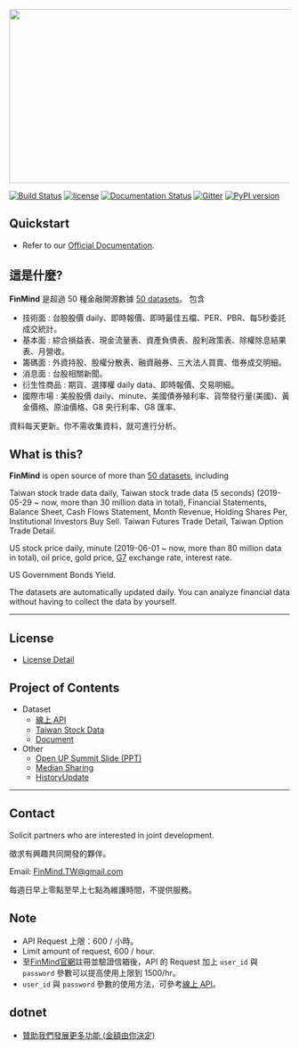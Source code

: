 

<img src="https://raw.githubusercontent.com/FinMind/FinMind/master/logo.png" width="820" height="312">

[![Build Status](https://travis-ci.org/FinMind/FinMind.svg?branch=master)](https://travis-ci.org/FinMind/FinMind)
[![license](https://img.shields.io/github/license/FinMind/FinMind)](https://github.com/linsamtw/FinMind/blob/master/LICENSE)
[![Documentation Status](https://readthedocs.org/projects/finminddoc/badge/?version=latest)](https://finmind.github.io/)
[![Gitter](https://badges.gitter.im/FinMindTW/community.svg)](https://gitter.im/FinMindTW/community?utm_source=badge&utm_medium=badge&utm_campaign=pr-badge)
[![PyPI version](https://badge.fury.io/py/FinMind.svg)](https://badge.fury.io/py/FinMind)
<!--[![Coverage Status](https://coveralls.io/repos/github/linsamtw/FinMind/badge.svg?branch=master)](https://coveralls.io/github/linsamtw/FinMind?branch=master)-->


## Quickstart
+ Refer to our [Official Documentation](https://finmind.github.io/quickstart/).

## 這是什麼?
**FinMind** 是超過 50 種金融開源數據 [50 datasets](https://finmind.github.io/)。
包含

* 技術面 : 台股股價 daily、即時報價、即時最佳五檔、PER、PBR、每5秒委託成交統計。
* 基本面 : 綜合損益表、現金流量表、資產負債表、股利政策表、除權除息結果表、月營收。
* 籌碼面 : 外資持股、股權分散表、融資融券、三大法人買賣、借券成交明細。
* 消息面 : 台股相關新聞。
* 衍生性商品 : 期貨、選擇權 daily data、即時報價、交易明細。
* 國際市場 : 美股股價 daily、minute、美國債券殖利率、貨幣發行量(美國)、黃金價格、原油價格、G8 央行利率、G8 匯率、

資料每天更新。你不需收集資料，就可進行分析。

## What is this?
**FinMind** is open source of more than [50 datasets](https://finmind.github.io/), including

Taiwan stock trade data daily, Taiwan stock trade data (5 seconds) (2019-05-29 ~ now, more than 30 million data in total), Financial Statements, Balance Sheet, Cash Flows Statement, Month Revenue, Holding Shares Per, Institutional Investors Buy Sell. Taiwan Futures Trade Detail, Taiwan Option Trade Detail.

US stock price daily, minute (2019-06-01 ~ now, more than 80 million data in total), oil price, gold price, [G7](https://zh.wikipedia.org/zh-tw/%E5%85%AB%E5%A4%A7%E5%B7%A5%E6%A5%AD%E5%9C%8B%E7%B5%84%E7%B9%94) exchange rate, interest rate.

US Government Bonds Yield.

The datasets are automatically updated daily.
You can analyze financial data without having to collect the data by yourself.

--------------

## License
- [License Detail](https://github.com/linsamtw/FinMind/blob/master/LICENSE)

## Project of Contents
- Dataset
	- [線上 API](http://api.finmindtrade.com/docs)
	- [Taiwan Stock Data](https://finmind.github.io/tutor/TaiwanMarket/DataList/)
	- [Document](https://finmind.github.io/)
	<!--- [Crawler (爬蟲)](https://github.com/FinMind/FinMind/tree/master#Crawler-爬蟲)-->
- Other
	- [Open UP Summit Slide (PPT)](https://www.slideshare.net/ssusera12be6/finmind-project-demo-199815617)
	- [Median Sharing](https://medium.com/@yanweiliu/finmind-%E4%BD%BF%E7%94%A8python%E6%9F%A5%E5%85%A8%E7%90%83%E8%82%A1%E5%83%B9-%E5%82%B5%E5%88%B8-%E5%8E%9F%E6%B2%B9%E5%83%B9%E6%A0%BC-f39d13ad6a68)
	- [HistoryUpdate](https://github.com/linsamtw/FinMind/blob/master/HistoryUpdate.md)

-------------------------------------------

## Contact
Solicit partners who are interested in joint development.

徵求有興趣共同開發的夥伴。

Email: FinMind.TW@gmail.com

每週日早上零點至早上七點為維護時間，不提供服務。

## Note
+ API Request 上限：600 / 小時。
+ Limit amount of request, 600 / hour.
+ 至[FinMind官網](https://finmindtrade.com/)註冊並驗證信箱後，API 的 Request 加上 `user_id` 與 `password` 參數可以提高使用上限到 1500/hr。
+ `user_id` 與 `password` 參數的使用方法，可參考[線上 API](http://api.finmindtrade.com/docs)。

## dotnet


* [贊助我們發展更多功能 (金額由你決定)](https://p.ecpay.com.tw/8196A98)

<a href="https://p.ecpay.com.tw/8196A98"><img src="https://payment.ecpay.com.tw/Content/themes/WebStyle20170517/images/ecgo.png" alt=""/></a>
